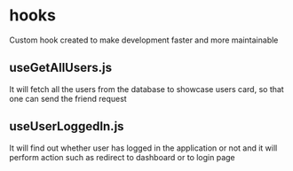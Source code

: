 # hooks
Custom hook created to make development faster and more maintainable

## useGetAllUsers.js
It will fetch all the users from the database to showcase users card, so that one can send the friend request

## useUserLoggedIn.js
It will find out whether user has logged in the application or not and it will perform action such as redirect to dashboard or to login page
